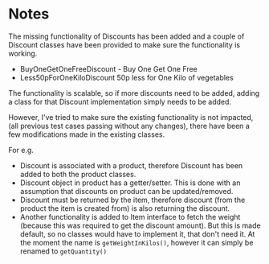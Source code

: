 # Notes

The missing functionality of Discounts has been added and a couple of Discount classes have been provided to make sure the functionality is working.

- BuyOneGetOneFreeDiscount - Buy One Get One Free
- Less50pForOneKiloDiscount 50p less for One Kilo of vegetables

The functionality is scalable, so if more discounts need to be added, adding a class for that Discount implementation simply needs to be added.

However, I've tried to make sure the existing functionality is not impacted, (all previous test cases passing without any changes), there have been a few modifications made in the existing classes.

For e.g.
- Discount is associated with a product, therefore Discount has been added to both the product classes.
- Discount object in product has a getter/setter. This is done with an assumption that discounts on product can be updated/removed.
- Discount must be returned by the item, therefore discount (from the product the item is created from) is also returning the discount.
- Another functionality is added to Item interface to fetch the weight (because this was required to get the discount amount). But this is made default, so no classes would have to implement it, that don't need it. At the moment the name is `getWeightInKilos()`, however it can simply be renamed to `getQuantity()`

